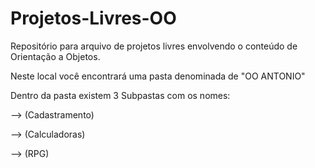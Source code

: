 # Projetos-Livres-OO
Repositório para arquivo de projetos livres envolvendo o conteúdo de Orientação a Objetos. 

Neste local você encontrará uma pasta denominada de "OO ANTONIO" 

Dentro da pasta existem 3 Subpastas com os nomes:

--> (Cadastramento)

--> (Calculadoras)  

--> (RPG)

